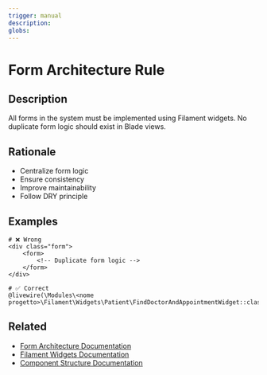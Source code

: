 ```yaml
---
trigger: manual
description:
globs:
---
```

# Form Architecture Rule

## Description
All forms in the system must be implemented using Filament widgets. No duplicate form logic should exist in Blade views.

## Rationale
- Centralize form logic
- Ensure consistency
- Improve maintainability
- Follow DRY principle

## Examples
```blade
# ❌ Wrong
<div class="form">
    <form>
        <!-- Duplicate form logic -->
    </form>
</div>

# ✅ Correct
@livewire(\Modules\<nome progetto>\Filament\Widgets\Patient\FindDoctorAndAppointmentWidget::class)
```

## Related
- [Form Architecture Documentation](../../docs/standards/form-architecture.md)
- [Filament Widgets Documentation](../../docs/standards/filament-widgets.md)
- [Component Structure Documentation](../../docs/standards/component-structure.md)
